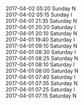 2017-04-02 05:20 Sunday  N  
2017-04-02 05:15 Sunday  I  
2017-04-01 21:35 Saturday  N  
2017-04-01 20:20 Saturday  I  
2017-04-01 20:10 Saturday  N  
2017-04-01 19:40 Saturday  I  
2017-04-01 09:10 Saturday  N  
2017-04-01 08:30 Saturday  I  
2017-04-01 08:25 Saturday  N  
2017-04-01 08:10 Saturday  I  
2017-04-01 08:00 Saturday  N  
2017-04-01 07:40 Saturday  I  
2017-04-01 07:35 Saturday  N  
2017-04-01 07:25 Saturday  I  
2017-04-01 07:15 Saturday  N  
